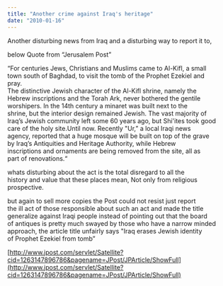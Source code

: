 ```yaml
---
title: "Another crime against Iraq's heritage"
date: "2010-01-16"
---
```


Another disturbing news from Iraq and a disturbing way to report it to,   

below Quote from “Jerusalem Post”

“For centuries Jews, Christians and Muslims came to Al-Kifl, a small  
town south of Baghdad, to visit the tomb of the Prophet Ezekiel and  
pray.  
The distinctive Jewish character of the Al-Kifl shrine, namely the  
Hebrew inscriptions and the Torah Ark, never bothered the gentile  
worshipers. In the 14th century a minaret was built next to the  
shrine, but the interior design remained Jewish. The vast majority of  
Iraq’s Jewish community left some 60 years ago, but Shi'ites took good  
care of the holy site.Until now. Recently "Ur,” a local Iraqi news  
agency, reported that a huge mosque will be built on top of the grave  
by Iraq’s Antiquities and Heritage Authority, while Hebrew  
inscriptions and ornaments are being removed from the site, all as  
part of renovations.“

whats disturbing about the act is the total disregard to all the  
history and value that these places mean, Not only from religious  
prospective.

but again to sell more copies the Post could not resist just report  
the ill act of those responsible about such an act and made the title  
generalize against Iraqi people instead of pointing out that the board  
of antiques is pretty much swayed by those who have a narrow minded  
approach, the article title unfairly says "Iraq erases Jewish identity  
of Prophet Ezekiel from tomb”

[http://www.jpost.com/servlet/Satellite?cid=1263147896786&pagename=JPost/JPArticle/ShowFull](http://www.jpost.com/servlet/Satellite?cid=1263147896786&pagename=JPost/JPArticle/ShowFull)
